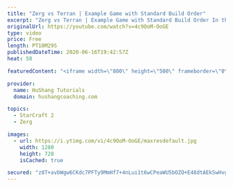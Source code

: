 ```yaml
---
title: "Zerg vs Terran | Example Game with Standard Build Order"
excerpt: "Zerg vs Terran | Example Game with Standard Build Order In this guide we learn how to defend early Terran attacks.  Coaching -------------------------------------------------------------------------- Interested in Starcraft lessons? Check out my website! I would love to help you improve and reach your"
originalUrl: https://youtube.com/watch?v=4c9OoM-OoGE
type: video
price: Free
length: PT10M29S
publishedDateTime: 2020-06-16T19:42:57Z
heat: 50

featuredContent: "<iframe width=\"800\" height=\"500\" frameborder=\"0\" src=\"https://www.youtube.com/embed/4c9OoM-OoGE\" allow=\"accelerometer; autoplay; encrypted-media; gyroscope; picture-in-picture\" allowfullscreen></iframe>"

provider:
  name: HuShang Tutorials
  domain: hushangcoaching.com

topics:
  - StarCraft 2
  - Zerg

images:
  - url: https://i.ytimg.com/vi/4c9OoM-OoGE/maxresdefault.jpg
    width: 1280
    height: 720
    isCached: true

secured: "z8T+avbWgw6CKdc7PFTy9MmHf7+4nLui1t6wCPeaWU5bOZO+E48dtAEkSwHvgPCB5PCHrk78vp21fPCnchEJaesru00eFw6/k7cmtxhgjdbcUPfWVxS5c3yt1ZlGfyFpECcYaYKe4wy0DyjBJ1+uoSqsBeJNcuG8ig54e9bfUITucLE/NArLFBfs8gEZDuAFeirxSyAF3t2sTNOqg6RD8SAxYEz9NT7H/YtsitbXjjzui6f0lbCXMPqjBc7DHJgpH+4qCrrQ5h9UffqCi5OHD/IXeslg3rE8JEATA01Pr7/JgxbkW6el68r+vbcBIYGiVPq6YdUfK/qy47CSc58EO3Q4zFB78qUcH0wsDO5XDT7lp5z3xJWt93FgwvheuSsig+M5AqEe4nE6dICGjQgnes3M2U08AV49pefo/J6TZxo=;mQGbNkGwJzsjkUpGW0+Aog=="
---
```


